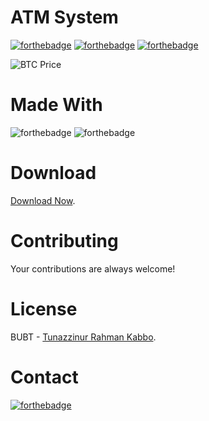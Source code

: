 # ATM System

[![forthebadge](https://forthebadge.com/images/badges/made-with-c-sharp.svg)](http://forthebadge.com)
[![forthebadge](http://forthebadge.com/images/badges/built-with-love.svg)](http://forthebadge.com)
[![forthebadge](https://forthebadge.com/images/badges/built-by-developers.svg)](http://forthebadge.com)

![BTC Price](https://badgen.net/https/napkin-examples.npkn.net/bitcoin-badge)

# Made With
![forthebadge](https://img.shields.io/badge/Visual_Studio-5C2D91?style=for-the-badge&logo=visual%20studio&logoColor=white)
![forthebadge](https://img.shields.io/badge/MySQL-00000F?style=for-the-badge&logo=mysql&logoColor=white)

# Download
[Download Now](https://github.com/Kabbo45/ATM-System-CSharp/archive/refs/heads/main.zip).

# Contributing
Your contributions are always welcome!

# License
BUBT - [Tunazzinur Rahman Kabbo](https://github.com/Kabbo45/).

# Contact
[![forthebadge](https://img.shields.io/badge/Gmail-D14836?style=for-the-badge&logo=gmail&logoColor=white)](https://mail.google.com/mail/u/0/#inbox/FMfcgzGqPpXKscMDBnkdwDlfcFKJJZtB?compose=CllgCJqXxhGKLcKvWnmtctHlNZjXBkqzXvxcbCvdcwLxtMRHDgkFzMcGvSRSnMLSqhLmgWpdcjq)
